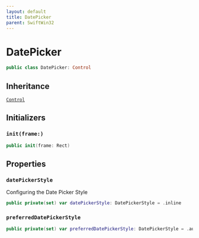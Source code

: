 ```yaml
---
layout: default
title: DatePicker
parent: SwiftWin32
---
```

# DatePicker

``` swift
public class DatePicker: Control 
```

## Inheritance

[`Control`](https://compnerd.github.io/swift-win32/SwiftWin32/Control)

## Initializers

### `init(frame:)`

``` swift
public init(frame: Rect) 
```

## Properties

### `datePickerStyle`

Configuring the Date Picker Style

``` swift
public private(set) var datePickerStyle: DatePickerStyle = .inline
```

### `preferredDatePickerStyle`

``` swift
public private(set) var preferredDatePickerStyle: DatePickerStyle = .automatic 
```
